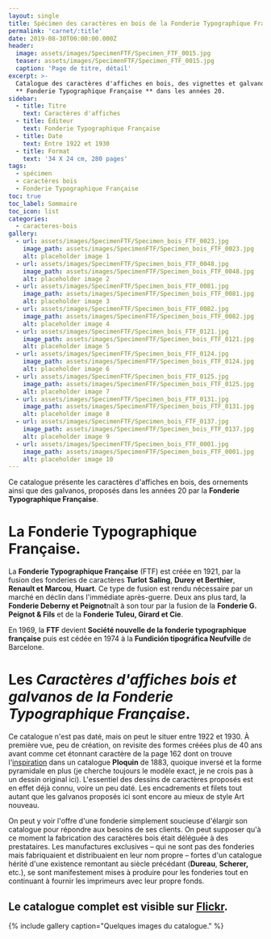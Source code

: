 ```yaml
---
layout: single
title: Spécimen des caractères en bois de la Fonderie Typographique Française.
permalink: 'carnet/:title'
date: 2019-08-30T00:00:00.000Z
header:
  image: assets/images/SpecimenFTF/Specimen_FTF_0015.jpg
  teaser: assets/images/SpecimenFTF/Specimen_FTF_0015.jpg
  caption: 'Page de titre, détail'
excerpt: >-
  Catalogue des caractères d'affiches en bois, des vignettes et galvanos de la
  ** Fonderie Typographique Française ** dans les années 20.
sidebar:
  - title: Titre
    text: Caractères d'affiches
  - title: Éditeur
    text: Fonderie Typographique Française
  - title: Date
    text: Entre 1922 et 1930
  - title: Format
    text: '34 X 24 cm, 280 pages'
tags:
  - spécimen
  - caractères bois
  - Fonderie Typographique Française
toc: true
toc_label: Sommaire
toc_icon: list
categories:
  - caracteres-bois
gallery:
  - url: assets/images/SpecimenFTF/Specimen_bois_FTF_0023.jpg
    image_path: assets/images/SpecimenFTF/Specimen_bois_FTF_0023.jpg
    alt: placeholder image 1
  - url: assets/images/SpecimenFTF/Specimen_bois_FTF_0048.jpg
    image_path: assets/images/SpecimenFTF/Specimen_bois_FTF_0048.jpg
    alt: placeholder image 2
  - url: assets/images/SpecimenFTF/Specimen_bois_FTF_0081.jpg
    image_path: assets/images/SpecimenFTF/Specimen_bois_FTF_0081.jpg
    alt: placeholder image 3
  - url: assets/images/SpecimenFTF/Specimen_bois_FTF_0082.jpg
    image_path: assets/images/SpecimenFTF/Specimen_bois_FTF_0082.jpg
    alt: placeholder image 4
  - url: assets/images/SpecimenFTF/Specimen_bois_FTF_0121.jpg
    image_path: assets/images/SpecimenFTF/Specimen_bois_FTF_0121.jpg
    alt: placeholder image 5
  - url: assets/images/SpecimenFTF/Specimen_bois_FTF_0124.jpg
    image_path: assets/images/SpecimenFTF/Specimen_bois_FTF_0124.jpg
    alt: placeholder image 6
  - url: assets/images/SpecimenFTF/Specimen_bois_FTF_0125.jpg
    image_path: assets/images/SpecimenFTF/Specimen_bois_FTF_0125.jpg
    alt: placeholder image 7
  - url: assets/images/SpecimenFTF/Specimen_bois_FTF_0131.jpg
    image_path: assets/images/SpecimenFTF/Specimen_bois_FTF_0131.jpg
    alt: placeholder image 8
  - url: assets/images/SpecimenFTF/Specimen_bois_FTF_0137.jpg
    image_path: assets/images/SpecimenFTF/Specimen_bois_FTF_0137.jpg
    alt: placeholder image 9
  - url: assets/images/SpecimenFTF/Specimen_bois_FTF_0001.jpg
    image_path: assets/images/SpecimenFTF/Specimen_bois_FTF_0001.jpg
    alt: placeholder image 10
---
```


Ce catalogue présente les caractères d'affiches en bois, des ornements ainsi que des galvanos, proposés dans les années 20 par la **Fonderie Typographique Française**.

# La Fonderie Typographique Française.

La **Fonderie Typographique Française** (FTF) est créée en 1921, par la fusion des fonderies de caractères **Turlot** **Saling**, **Durey et Berthier**, **Renault et Marcou**, **Huart**. Ce type de fusion est rendu nécessaire par un marché en déclin dans l'immédiate après-guerre. Deux ans plus tard, la **Fonderie Deberny et Peignot**naît à son tour par la fusion de la **Fonderie G. Peignot & Fils** et de la **Fonderie Tuleu, Girard et Cie**.

En 1969, la **FTF** devient **Société nouvelle de la fonderie typographique française** puis est cédée en 1974 à la **Fundición tipográfica Neufville** de Barcelone.

# Les _Caractères d'affiches bois et galvanos de la Fonderie Typographique Française_.

Ce catalogue n'est pas daté, mais on peut le situer entre 1922 et 1930\. À première vue, peu de création, on revisite des formes créées plus de 40 ans avant comme cet étonnant caractère de la page 162 dont on trouve l'[inspiration](http://bit.ly/2k58FoV) dans un catalogue **Ploquin** de 1883, quoique inversé et la forme pyramidale en plus (je cherche toujours le modèle exact, je ne crois pas à un dessin original ici). L'essentiel des dessins de caractères proposés est en effet déjà connu, voire un peu daté. Les encadrements et filets tout autant que les galvanos proposés ici sont encore au mieux de style Art nouveau.

On peut y voir l'offre d'une fonderie simplement soucieuse d'élargir son catalogue pour répondre aux besoins de ses clients. On peut supposer qu'à ce moment la fabrication des caractères bois était déléguée à des prestataires. Les manufactures exclusives – qui ne sont pas des fonderies mais fabriquaient et distribuaient en leur nom propre – fortes d'un catalogue hérité d'une existence remontant au siècle précédant (**Dureau**, **Scherer,** etc.), se sont manifestement mises à produire pour les fonderies tout en continuant à fournir les imprimeurs avec leur propre fonds.

## Le catalogue complet est visible sur [Flickr](http://bit.ly/2lUf86O).

{% include gallery caption="Quelques images du catalogue." %}
